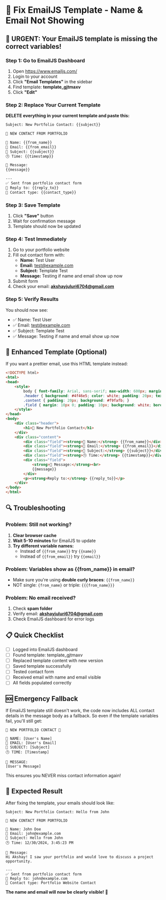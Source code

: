 # 🔧 Fix EmailJS Template - Name & Email Not Showing

## 🚨 URGENT: Your EmailJS template is missing the correct variables!

### Step 1: Go to EmailJS Dashboard
1. Open https://www.emailjs.com/
2. Login to your account
3. Click **"Email Templates"** in the sidebar
4. Find template: **template_gjtmaxv**
5. Click **"Edit"**

### Step 2: Replace Your Current Template

**DELETE everything in your current template and paste this:**

```html
Subject: New Portfolio Contact: {{subject}}

📧 NEW CONTACT FROM PORTFOLIO

👤 Name: {{from_name}}
📧 Email: {{from_email}}
📝 Subject: {{subject}}
🕒 Time: {{timestamp}}

💬 Message:
{{message}}

---
✅ Sent from portfolio contact form
🔄 Reply to: {{reply_to}}
📱 Contact type: {{contact_type}}
```

### Step 3: Save Template
1. Click **"Save"** button
2. Wait for confirmation message
3. Template should now be updated

### Step 4: Test Immediately
1. Go to your portfolio website
2. Fill out contact form with:
   - **Name:** Test User
   - **Email:** test@example.com
   - **Subject:** Template Test
   - **Message:** Testing if name and email show up now
3. Submit form
4. Check your email: **akshayjuluri6704@gmail.com**

### Step 5: Verify Results
You should now see:
- ✅ Name: Test User
- ✅ Email: test@example.com
- ✅ Subject: Template Test
- ✅ Message: Testing if name and email show up now

## 🎨 Enhanced Template (Optional)

If you want a prettier email, use this HTML template instead:

```html
<!DOCTYPE html>
<html>
<head>
    <style>
        body { font-family: Arial, sans-serif; max-width: 600px; margin: 0 auto; }
        .header { background: #4f46e5; color: white; padding: 20px; text-align: center; }
        .content { padding: 20px; background: #f9fafb; }
        .field { margin: 10px 0; padding: 10px; background: white; border-radius: 5px; }
    </style>
</head>
<body>
    <div class="header">
        <h1>🚀 New Portfolio Contact</h1>
    </div>
    <div class="content">
        <div class="field"><strong>👤 Name:</strong> {{from_name}}</div>
        <div class="field"><strong>📧 Email:</strong> {{from_email}}</div>
        <div class="field"><strong>📝 Subject:</strong> {{subject}}</div>
        <div class="field"><strong>🕒 Time:</strong> {{timestamp}}</div>
        <div class="field">
            <strong>💬 Message:</strong><br>
            {{message}}
        </div>
        <p><strong>Reply to:</strong> {{reply_to}}</p>
    </div>
</body>
</html>
```

## 🔍 Troubleshooting

### Problem: Still not working?
1. **Clear browser cache**
2. **Wait 5-10 minutes** for EmailJS to update
3. **Try different variable names:**
   - Instead of `{{from_name}}` try `{{name}}`
   - Instead of `{{from_email}}` try `{{email}}`

### Problem: Variables show as {{from_name}} in email?
- Make sure you're using **double curly braces**: `{{from_name}}`
- NOT single: `{from_name}` or triple: `{{{from_name}}}`

### Problem: No email received?
1. Check **spam folder**
2. Verify email: **akshayjuluri6704@gmail.com**
3. Check EmailJS dashboard for error logs

## 📋 Quick Checklist
- [ ] Logged into EmailJS dashboard
- [ ] Found template: template_gjtmaxv
- [ ] Replaced template content with new version
- [ ] Saved template successfully
- [ ] Tested contact form
- [ ] Received email with name and email visible
- [ ] All fields populated correctly

## 🆘 Emergency Fallback

If EmailJS template still doesn't work, the code now includes ALL contact details in the message body as a fallback. So even if the template variables fail, you'll still get:

```
📧 NEW PORTFOLIO CONTACT 📧

👤 NAME: [User's Name]
📧 EMAIL: [User's Email]
📝 SUBJECT: [Subject]
🕒 TIME: [Timestamp]

💬 MESSAGE:
[User's Message]
```

This ensures you NEVER miss contact information again!

## 🎯 Expected Result

After fixing the template, your emails should look like:

```
Subject: New Portfolio Contact: Hello from John

📧 NEW CONTACT FROM PORTFOLIO

👤 Name: John Doe
📧 Email: john@example.com
📝 Subject: Hello from John
🕒 Time: 12/30/2024, 3:45:23 PM

💬 Message:
Hi Akshay! I saw your portfolio and would love to discuss a project opportunity.

---
✅ Sent from portfolio contact form
🔄 Reply to: john@example.com
📱 Contact type: Portfolio Website Contact
```

**The name and email will now be clearly visible!** 🎉
